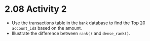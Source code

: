 # 2.08 Activity 2

- Use the transactions table in the `bank` database to find the Top 20 `account_id`s based on the amount.
- Illustrate the difference between `rank()` and `dense_rank()`.

